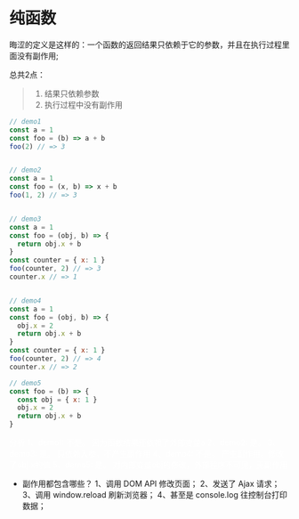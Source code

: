 # 纯函数
晦涩的定义是这样的：一个函数的返回结果只依赖于它的参数，并且在执行过程里面没有副作用;

总共2点：
> 1. 结果只依赖参数
> 2. 执行过程中没有副作用

```js
// demo1
const a = 1
const foo = (b) => a + b
foo(2) // => 3


// demo2
const a = 1
const foo = (x, b) => x + b
foo(1, 2) // => 3


// demo3
const a = 1
const foo = (obj, b) => {
  return obj.x + b
}
const counter = { x: 1 }
foo(counter, 2) // => 3
counter.x // => 1


// demo4 
const a = 1
const foo = (obj, b) => {
  obj.x = 2
  return obj.x + b
}
const counter = { x: 1 }
foo(counter, 2) // => 4
counter.x // => 2

// demo5
const foo = (b) => {
  const obj = { x: 1 }
  obj.x = 2
  return obj.x + b
}

```


<font color="white">

分析
1、demo1: 不是。 因为函数结果还依赖了外部变量a
2、demo2: 是。
3、demo3: 是。 只依赖入参，不产生副作用
4、demo4: 不是。 产生副作用。修改了obj.x的值
5、demo5: 是。 对内部变量obj的修改，外部程序不可见，无副作用
</font>


- 副作用都包含哪些？
1、调用 DOM API 修改页面；
2、发送了 Ajax 请求；
3、调用 window.reload 刷新浏览器；
4、甚至是 console.log 往控制台打印数据；